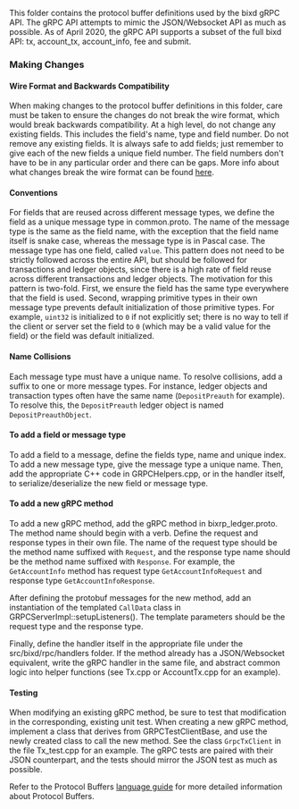 This folder contains the protocol buffer definitions used by the bixd gRPC API.
The gRPC API attempts to mimic the JSON/Websocket API as much as possible.
As of April 2020, the gRPC API supports a subset of the full bixd API:
tx, account_tx, account_info, fee and submit.

### Making Changes

#### Wire Format and Backwards Compatibility

When making changes to the protocol buffer definitions in this folder, care must
be taken to ensure the changes do not break the wire format, which would break
backwards compatibility. At a high level, do not change any existing fields.
This includes the field's name, type and field number. Do not remove any
existing fields. It is always safe to add fields; just remember to give each of
the new fields a unique field number. The field numbers don't have to be in any
particular order and there can be gaps. More info about what changes break the
wire format can be found
[here](https://developers.google.com/protocol-buffers/docs/proto3#updating).

#### Conventions

For fields that are reused across different message types, we define the field as a unique
message type in common.proto. The name of the message type is the same as the
field name, with the exception that the field name itself is snake case, whereas
the message type is in Pascal case. The message type has one field, called
`value`. This pattern does not need to be strictly followed across the entire API,
but should be followed for transactions and ledger objects, since there is a high rate
of field reuse across different transactions and ledger objects.
The motivation for this pattern is two-fold. First, we ensure the field has the
same type everywhere that the field is used. Second, wrapping primitive types in
their own message type prevents default initialization of those primitive types.
For example, `uint32` is initialized to `0` if not explicitly set;
there is no way to tell if the client or server set the field to `0` (which may be
a valid value for the field) or the field was default initialized.

#### Name Collisions

Each message type must have a unique name. To resolve collisions, add a suffix
to one or more message types. For instance, ledger objects and transaction types
often have the same name (`DepositPreauth` for example). To resolve this, the
`DepositPreauth` ledger object is named `DepositPreauthObject`.

#### To add a field or message type

To add a field to a message, define the fields type, name and unique index.
To add a new message type, give the message type a unique name.
Then, add the appropriate C++ code in GRPCHelpers.cpp, or in the handler itself,
to serialize/deserialize the new field or message type.

#### To add a new gRPC method

To add a new gRPC method, add the gRPC method in bixrp_ledger.proto. The method name
should begin with a verb. Define the request and response types in their own
file. The name of the request type should be the method name suffixed with `Request`, and
the response type name should be the method name suffixed with `Response`. For
example, the `GetAccountInfo` method has request type `GetAccountInfoRequest` and
response type `GetAccountInfoResponse`.

After defining the protobuf messages for the new method, add an instantiation of the
templated `CallData` class in GRPCServerImpl::setupListeners(). The template
parameters should be the request type and the response type.

Finally, define the handler itself in the appropriate file under the
src/bixd/rpc/handlers folder. If the method already has a JSON/Websocket
equivalent, write the gRPC handler in the same file, and abstract common logic
into helper functions (see Tx.cpp or AccountTx.cpp for an example).

#### Testing

When modifying an existing gRPC method, be sure to test that modification in the
corresponding, existing unit test. When creating a new gRPC method, implement a class that
derives from GRPCTestClientBase, and use the newly created class to call the new
method. See the class `GrpcTxClient` in the file Tx_test.cpp for an example.
The gRPC tests are paired with their JSON counterpart, and the tests should
mirror the JSON test as much as possible.

Refer to the Protocol Buffers [language
guide](https://developers.google.com/protocol-buffers/docs/proto3)
for more detailed information about Protocol Buffers.

